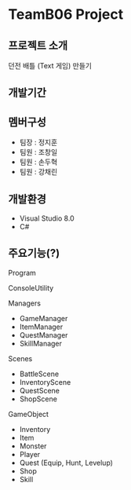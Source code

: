 # TeamB06 Project

## 프로젝트 소개
던전 배틀 (Text 게임) 만들기

## 개발기간

## 멤버구성
- 팀장 : 정지훈
- 팀원 : 조창일
- 팀원 : 손두혁
- 팀원 : 강채린

## 개발환경
- Visual Studio 8.0
- C#

## 주요기능(?)

Program

ConsoleUtility

Managers
- GameManager
- ItemManager
- QuestManager
- SkillManager

Scenes
- BattleScene
- InventoryScene
- QuestScene
- ShopScene

GameObject
- Inventory
- Item
- Monster
- Player
- Quest (Equip, Hunt, Levelup)
- Shop
- Skill






